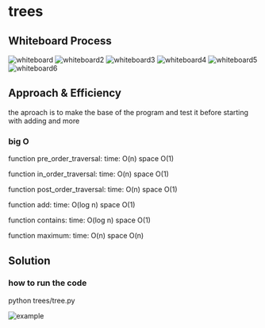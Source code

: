 # trees

## Whiteboard Process

![whiteboard](./image/whiteboard.jpg)
![whiteboard2](./image/whiteboard3.jpg)
![whiteboard3](./image/whiteboard4.jpg)
![whiteboard4](./image/whiteboard5.jpg)
![whiteboard5](./image/whiteboard6.jpg)
![whiteboard6](./image/whiteboard2.jpg)

## Approach & Efficiency
the aproach is to make the base of the program and test it before starting with adding and more

### big O

function pre_order_traversal:
time: O(n)
space O(1)

function in_order_traversal:
time: O(n)
space O(1)

function post_order_traversal:
time: O(n)
space O(1)

function add:
time: O(log n)
space O(1)

function contains:
time: O(log n)
space O(1)

function maximum:
time: O(n)
space O(n)

## Solution

### how to run the code

python trees/tree.py

![example](./image/Screenshot%20(193).png)